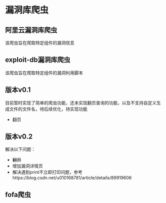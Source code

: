 # 漏洞库爬虫

## 阿里云漏洞库爬虫
该爬虫旨在爬取特定组件的漏洞信息
## exploit-db漏洞库爬虫
该爬虫旨在爬取特定组件的漏洞利用脚本
## 版本v0.1
目前暂时实现了简单的爬虫功能，还未实现翻页查询的功能，以及不支持自定义生成文件的文件名，待后续优化，待实现功能
- 翻页

## 版本v0.2
解决以下问题：

- ~~翻页~~
- 增加漏洞详情页
- 解决遇到print不立即打印问题，参考https://blog.csdn.net/u010168781/article/details/89919606

## fofa爬虫
